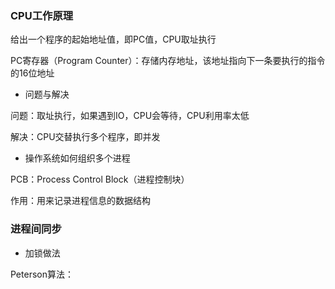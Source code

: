 
### CPU工作原理

给出一个程序的起始地址值，即PC值，CPU取址执行

PC寄存器（Program Counter）：存储内存地址，该地址指向下一条要执行的指令的16位地址

* 问题与解决

问题：取址执行，如果遇到IO，CPU会等待，CPU利用率太低

解决：CPU交替执行多个程序，即并发


* 操作系统如何组织多个进程

PCB：Process Control Block（进程控制块）

作用：用来记录进程信息的数据结构


### 进程间同步

* 加锁做法

Peterson算法：


### 
